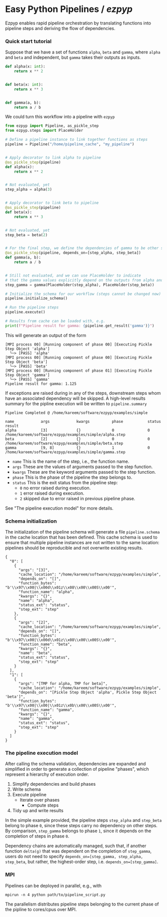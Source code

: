 # Easy Python Pipelines / _ezpyp_

Ezpyp enables rapid pipeline orchestration by translating functions into
pipeline steps and deriving the flow of dependencies.

### Quick start tutorial

Suppose that we have a set of functions `alpha`, `beta` and `gamma`,
where `alpha` and `beta` and independent, but `gamma` takes their outputs
as inputs.

```python
def alpha(x: int):
    return x ** 2


def beta(x: int):
    return x ** 3


def gamma(a, b):
    return a / b
```

We could turn this workflow into a pipeline with `ezpyp`

```python
from ezpyp import Pipeline, as_pickle_step
from ezpyp.steps import PlaceHolder

# Define a pipeline instance to link together functions as steps
pipeline = Pipeline("/home/pipeline_cache", "my_pipeline")


# Apply decorator to link alpha to pipeline
@as_pickle_step(pipeline)
def alpha(x):
    return x ** 2


# Not evaluated, yet
step_alpha = alpha(3)


# Apply decorator to link beta to pipeline
@as_pickle_step(pipeline)
def beta(x):
    return x ** 3


# Not evaluated, yet
step_beta = beta(2)


# For the final step, we define the dependencies of gamma to be other steps
@as_pickle_step(pipeline, depends_on=[step_alpha, step_beta])
def gamma(a, b):
    return a / b


# Still not evaluated, and we can use PlaceHolder to indicate
# that the gamma values explicitly depend on the outputs from alpha and beta
step_gamma = gamma(PlaceHolder(step_alpha), PlaceHolder(step_beta))

# Initialize the schema for our workflow (steps cannot be changed now)
pipeline.initialize_schema()

# Run the pipeline steps
pipeline.execute()

# Results from cache can be loaded with, e.g.
print(f"Pipeline result for gamma: {pipeline.get_result('gamma')}")
```

This will generate an output of the form

```text
[MPI process 00] [Running component of phase 00] [Executing Pickle Step Object 'alpha']
  ╰─> [PASS] 'alpha'
[MPI process 00] [Running component of phase 00] [Executing Pickle Step Object 'beta']
  ╰─> [PASS] 'beta'
[MPI process 00] [Running component of phase 01] [Executing Pickle Step Object 'gamma']
  ╰─> [PASS] 'gamma'
Pipeline result for gamma: 1.125
```

If exceptions are raised during in any of the steps, downstream steps whom
have an associated dependency will be skipped. A high-level results summary
for the pipline execution will be written to `pipeline.summary`

```text
Pipeline Completed @ /home/kareem/software/ezpyp/examples/simple

name            args            kwargs          phase           status          result
alpha           [3]             {}              0               0               /home/kareem/software/ezpyp/examples/simple/alpha.step
beta            [2]             {}              0               0               /home/kareem/software/ezpyp/examples/simple/beta.step
gamma           [9, 8]          {}              1               0               /home/kareem/software/ezpyp/examples/simple/gamma.step

```

- `name` This is the name of the step, i.e., the function name.
- `args` These are the values of arguments passed to the step function. 
- `kwargs` These are the keyword arguments passed to the step function.
- `phase` This is the phase of the pipeline the step belongs to.
- `status` This is the exit status from the pipeline step:
  - `0` no error raised during execution.
  - `1` error raised during execution.
  - `2` skipped due to error raised in previous pipeline phase.

See "The pipeline execution model" for more details.

### Schema initialization

The initialization of the pipeline schema will generate a
file `pipeline.schema`
in the cache location that has been defined. This cache schema is used to
ensure that multiple pipeline instances are not written to the same location:
pipelines should be reproducible and not overwrite existing results.

```text
{                  
  "0": [
    {
      "args": "[3]",
      "cache_location": "/home/kareem/software/ezpyp/examples/simple",
      "depends_on": "[]",
      "function_bytes": "b'\\x97\\x00|\\x00d\\x01z\\x08\\x00\\x00S\\x00'",
      "function_name": "alpha",
      "kwargs": "{}",
      "name": "alpha",
      "status_ext": "status",
      "step_ext": "step"
    },
    {
      "args": "[2]",
      "cache_location": "/home/kareem/software/ezpyp/examples/simple",
      "depends_on": "[]",
      "function_bytes": "b'\\x97\\x00|\\x00d\\x01z\\x08\\x00\\x00S\\x00'",
      "function_name": "beta",
      "kwargs": "{}",
      "name": "beta",
      "status_ext": "status",
      "step_ext": "step"
    }
  ],
  "1": [
    {
      "args": "[TMP for alpha, TMP for beta]",
      "cache_location": "/home/kareem/software/ezpyp/examples/simple",
      "depends_on": "[Pickle Step Object 'alpha', Pickle Step Object 'beta']",
      "function_bytes": "b'\\x97\\x00|\\x00|\\x01z\\x0b\\x00\\x00S\\x00'",
      "function_name": "gamma",
      "kwargs": "{}",
      "name": "gamma",
      "status_ext": "status",
      "step_ext": "step"
    }
  ]
}
```

### The pipeline execution model

After calling the schema validation, dependencies are expanded and simplified
in order to generate a collection of pipeline "phases", which represent a
hierarchy of execution order.

1. Simplify dependencies and build phases
2. Write schema
3. Execute pipeline
    - Iterate over phases
      - Compute steps
4. Tidy up and write results

In the simple example provided, the pipeline steps `step_alpha` and `step_beta`
belong to phase `0`, since these steps carry no dependency on other steps. By 
comparison, `step_gamma` belongs to phase `1`, since it depends on the 
completion of steps in phase `0`.

Dependency chains are automatically managed, such that, if another function 
`delta(g)` that was dependent on the completion of `step_gamma`, users do not
need to specify `depends_on=[step_gamma, step_alpha, step_beta`, but rather,
the highest-order step, i.e. `depends_on=[step_gamma]`.

### MPI 

Pipelines can be deployed in parallel, e.g., with

```shell
mpirun -n 4 python path/to/pipeline_script.py
```

The parallelism distributes pipeline steps belonging to the current phase of
the pipline to cores/cpus over MPI.